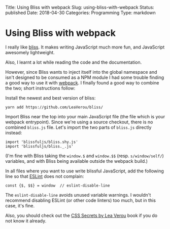 Title: Using Bliss with webpack
Slug: using-bliss-with-webpack
Status: published
Date: 2018-04-30
Categories: Programming
Type: markdown

# Using Bliss with webpack

I really like [bliss](https://blissfuljs.com/). It makes writing JavaScript much more fun, and JavaScript awesomely lightweight.

Also, I learnt a lot while reading the code and the documentation.

However, since Bliss wants to inject itself into the global namespace and isn't designed to be consumed as a NPM module I had some trouble finding a good way to use it with [webpack](https://webpack.js.org/). I finally found a good way to combine the two; short instructions follow:

Install the newest and best version of bliss:

    yarn add https://github.com/LeaVerou/bliss/

Import Bliss near the top into your main JavaScript file (the file which is your webpack entrypoint). Since we're using a source checkout, there is no combined `bliss.js` file. Let's import the two parts of `bliss.js` directly instead:

    import 'blissfuljs/bliss.shy.js'
    import 'blissfuljs/bliss._.js'

(I'm fine with Bliss taking the `window.$` and `window.$$` (resp. `s/window/self/`) variables, and with Bliss being available outside the webpack build.)

In all files where you want to use write blissful JavaScript, add the following line so that [ESLint](https://eslint.org/) does not complain:

    const {$, $$} = window  // eslint-disable-line

The `eslint-disable-line` avoids unused variable warnings. I wouldn't recommend disabling ESLint (or other code linters) too much, but in this case, it's fine.

Also, you should check out the [CSS Secrets by Lea Verou](https://www.amazon.com/CSS-Secrets-Lea-Verou/dp/1449372635?tag=leaverou-20) book if you do not know it already.

